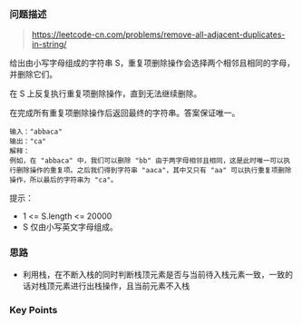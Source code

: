 ### 问题描述

> https://leetcode-cn.com/problems/remove-all-adjacent-duplicates-in-string/

给出由小写字母组成的字符串 S，重复项删除操作会选择两个相邻且相同的字母，并删除它们。

在 S 上反复执行重复项删除操作，直到无法继续删除。

在完成所有重复项删除操作后返回最终的字符串。答案保证唯一。

```
输入："abbaca"
输出："ca"
解释：
例如，在 "abbaca" 中，我们可以删除 "bb" 由于两字母相邻且相同，这是此时唯一可以执行删除操作的重复项。之后我们得到字符串 "aaca"，其中又只有 "aa" 可以执行重复项删除操作，所以最后的字符串为 "ca"。
```

提示：

* 1 <= S.length <= 20000
* S 仅由小写英文字母组成。

### 思路

* 利用栈，在不断入栈的同时判断栈顶元素是否与当前待入栈元素一致，一致的话对栈顶元素进行出栈操作，且当前元素不入栈

### Key Points